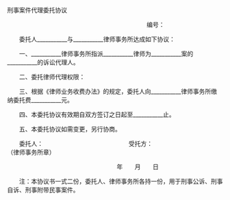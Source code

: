 



刑事案件代理委托协议



 

　　　　　　　　　　　　　　　　　　　　　　　 编号：　　

　　委托人___________与___________律师事务所达成如下协议：

　　一、___________律师事务所指派___________律师为___________案的___________的诉讼代理人。

　　二、委托律师代理权限：

　　三、根据《律师业务收费办法》的规定，委托人向___________律师事务所缴纳委托费___________元。

　　四、本委托协议有效期自双方签订之日起至___________止。

　　五、本委托协议如需变更，另行协商。　　

　　委托人：　　　　　　　　　　　　　　 受托方：　　　　　　　　　　　　　　　　　　　　　（律师事务所章）

　　　　　　　　　　　　　　　　　　 年　　月　　日　　

　　注：本协议书一式二份，委托人、律师事务所各持一份，用于刑事公诉、刑事自诉、刑事附带民事案件。